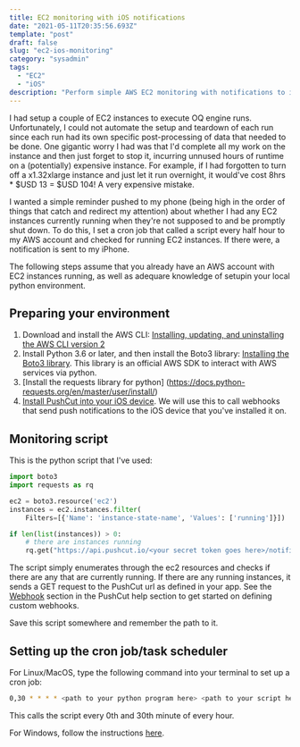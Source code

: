 ```yaml
---
title: EC2 monitoring with iOS notifications
date: "2021-05-11T20:35:56.693Z"
template: "post"
draft: false
slug: "ec2-ios-monitoring"
category: "sysadmin"
tags:
  - "EC2"
  - "iOS"
description: "Perform simple AWS EC2 monitoring with notifications to iOS devices"
---
```

I had setup a couple of EC2 instances to execute OQ engine runs. Unfortunately, I could not automate the setup and teardown of each run since each run had its own specific post-processing of data that needed to be done. One gigantic worry I had was that I'd complete all my work on the instance and then just forget to stop it, incurring unnused hours of runtime on a (potentially) expensive instance. For example, if I had forgotten to turn off a x1.32xlarge instance and just let it run overnight, it would've cost 8hrs * \$USD 13 = \$USD 104! A very expensive mistake. 

I wanted a simple reminder pushed to my phone (being high in the order of things that catch and redirect my attention) about whether I had any EC2 instances currently running when they're not supposed to and be promptly shut down. To do this, I set a cron job that called a script every half hour to my AWS account and checked for running EC2 instances. If there were, a notification is sent to my iPhone.  

The following steps assume that you already have an AWS account with EC2 instances running, as well as adequare knowledge of setupin your local python environment.

## Preparing your environment 
1. Download and install the AWS CLI: [Installing, updating, and uninstalling the AWS CLI version 2](https://docs.aws.amazon.com/cli/latest/userguide/install-cliv2.html) 
2. Install Python 3.6 or later, and then install the Boto3 library: [Installing the Boto3 library](https://boto3.amazonaws.com/v1/documentation/api/latest/guide/quickstart.html). This library is an official AWS SDK to interact with AWS services via python. 
3. [Install the requests library for python] (https://docs.python-requests.org/en/master/user/install/) 
4. [Install PushCut into your iOS device](https://www.pushcut.io/). We will use this to call webhooks that send push notifications to the iOS device that you've installed it on. 

## Monitoring script
This is the python script that I've used:
```python
import boto3 
import requests as rq

ec2 = boto3.resource('ec2') 
instances = ec2.instances.filter(
    Filters=[{'Name': 'instance-state-name', 'Values': ['running']}])

if len(list(instances)) > 0: 
	# there are instances running 
	rq.get("https://api.pushcut.io/<your secret token goes here>/notifications/<your custom notification name goes here>")
```

The script simply enumerates through the ec2 resources and checks if there are any that are currently running. If there are any running instances, it sends a GET request to the PushCut url as defined in your app. See the [Webhook](https://www.pushcut.io/help#web_api) section in the PushCut help section to get started on defining custom webhooks. 

Save this script somewhere and remember the path to it. 

## Setting up the cron job/task scheduler 
For Linux/MacOS, type the following command into your terminal to set up a cron job: 
```bash 
0,30 * * * * <path to your python program here> <path to your script here>.py 
```
This calls the script every 0th and 30th minute of every hour.

For Windows, follow the instructions [here](https://www.windowscentral.com/how-create-automated-task-using-task-scheduler-windows-10). 


